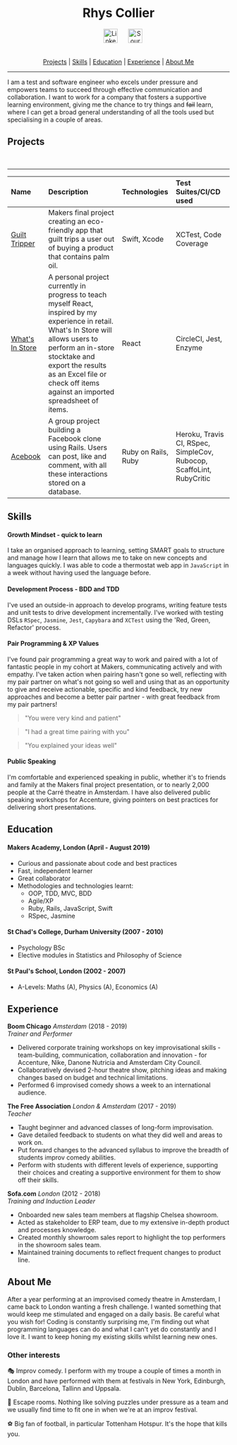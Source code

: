<h1 align=center> Rhys Collier </h1>

<div align=center><a href=https://www.linkedin.com/in/rhys-collier/>
<img src="https://cdn1.iconfinder.com/data/icons/logotypes/32/square-linkedin-512.png" alt="LinkedIn" hspace="20" height="32"></a>
<a href="https://sourcerer.io/rhysco8"><img src="https://sourcerer.io/icons/logo-sharing.svg"height="32px" alt="Sourcerer"></a></a><br><br></div>

<div align=center>

[Projects](#Projects) | [Skills](#Skills) | [Education](#Education) | [Experience](#Experience) | [About Me](#AboutMe)

</div>

---

I am a test and software engineer who excels under pressure and empowers teams to succeed through effective communication and collaboration. I want to work for a company that fosters a supportive learning environment, giving me the chance to try things and ~~fail~~ learn, where I can get a broad general understanding of all the tools used but specialising in a couple of areas.

## Projects

<div align=center>
<a href="https://sourcerer.io/rhysco8"><img src="https://img.shields.io/badge/Ruby-332%20commits-orange.svg" alt=""></a>
<a href="https://sourcerer.io/rhysco8"><img src="https://img.shields.io/badge/JavaScript-164%20commits-orange.svg" alt=""></a>
<a href="https://sourcerer.io/rhysco8"><img src="https://img.shields.io/badge/Swift-26%20commits-orange.svg" alt=""></a>
<a href="https://sourcerer.io/rhysco8"><img src="https://img.shields.io/badge/HTML-82%20commits-orange.svg" alt=""></a>
<a href="https://sourcerer.io/rhysco8"><img src="https://img.shields.io/badge/CSS-67%20commits-orange.svg" alt=""></a>
<a href="https://sourcerer.io/rhysco8"><img src="https://img.shields.io/badge/SQL-38%20commits-orange.svg" alt=""></a>
</div>

---


| Name     | Description    | Technologies | Test Suites/CI/CD used |
| :------- | :------------- | :----------- | :--------------------- |
| [Guilt Tripper](https://github.com/rachjgriff/greenpeas-uk) | Makers final project creating an eco-friendly app that guilt trips a user out of buying a product that contains palm oil. | Swift, Xcode | XCTest, Code Coverage |
| [What's In Store](https://github.com/rhysco8/whats-in-store) | A personal project currently in progress to teach myself React, inspired by my experience in retail. What's In Store will allows users to perform an in-store stocktake and export the results as an Excel file or check off items against an imported spreadsheet of items. | React | CircleCI, Jest, Enzyme |
| [Acebook](https://github.com/bengscott2/acebook-livewire)  | A group project building a Facebook clone using Rails. Users can post, like and comment, with all these interactions stored on a database. | Ruby on Rails, Ruby | Heroku, Travis CI, RSpec, SimpleCov, Rubocop, ScaffoLint, RubyCritic |


## Skills

#### Growth Mindset - quick to learn

I take an organised approach to learning, setting SMART goals to structure and manage how I learn that allows me to take on new concepts and languages quickly. I was able to code a thermostat web app in `JavaScript` in a week without having used the language before.

#### Development Process - BDD and TDD

I've used an outside-in approach to develop programs, writing feature tests and unit tests to drive development incrementally. I've worked with testing DSLs `RSpec`, `Jasmine`, `Jest`, `Capybara` and `XCTest` using the 'Red, Green, Refactor' process.

#### Pair Programming & XP Values

I've found pair programming a great way to work and paired with a lot of fantastic people in my cohort at Makers, communicating actively and with empathy. I've taken action when pairing hasn't gone so well, reflecting with my pair partner on what's not going so well and using that as an opportunity to give and receive actionable, specific and kind feedback, try new approaches and become a better pair partner - with great feedback from my pair partners!

> "You were very kind and patient"

> "I had a great time pairing with you"

> "You explained your ideas well"

#### Public Speaking

I'm comfortable and experienced speaking in public, whether it's to friends and family at the Makers final project presentation, or to nearly 2,000 people at the Carré theatre in Amsterdam. I have also delivered public speaking workshops for Accenture, giving pointers on best practices for delivering short presentations.

## Education

#### Makers Academy, London (April - August 2019)

- Curious and passionate about code and best practices
- Fast, independent learner
- Great collaborator
- Methodologies and technologies learnt:
  - OOP, TDD, MVC, BDD
  - Agile/XP
  - Ruby, Rails, JavaScript, Swift
  - RSpec, Jasmine

#### St Chad's College, Durham University (2007 - 2010)

- Psychology BSc
- Elective modules in Statistics and Philosophy of Science

#### St Paul's School, London (2002 - 2007)

- A-Levels: Maths (A), Physics (A), Economics (A)

## Experience

**Boom Chicago** *Amsterdam* (2018 - 2019)    
*Trainer and Performer*
- Delivered corporate training workshops on key improvisational skills - team-building, communication, collaboration and innovation - for Accenture, Nike, Danone Nutricia and Amsterdam City Council.
- Collaboratively devised 2-hour theatre show, pitching ideas and making changes based on budget and technical limitations.
- Performed 6 improvised comedy shows a week to an international audience.

**The Free Association** *London & Amsterdam* (2017 - 2019)    
*Teacher*
- Taught beginner and advanced classes of long-form improvisation.
- Gave detailed feedback to students on what they did well and areas to work on.
- Put forward changes to the advanced syllabus to improve the breadth of students improv comedy abilities.
- Perform with students with different levels of experience, supporting their choices and creating a supportive environment for them to show off their skills.

**Sofa.com** *London* (2012 - 2018)   
*Training and Induction Leader*
- Onboarded new sales team members at flagship Chelsea showroom.
- Acted as stakeholder to ERP team, due to my extensive in-depth product and processes knowledge.
- Created monthly showroom sales report to highlight the top performers in the showroom sales team.
- Maintained training documents to reflect frequent changes to product line.

## About Me

After a year performing at an improvised comedy theatre in Amsterdam, I came back to London wanting a fresh challenge. I wanted something that would keep me stimulated and engaged on a daily basis. Be careful what you wish for! Coding is constantly surprising me, I'm finding out what programming languages can do and what I can't yet do constantly and I love it. I want to keep honing my existing skills whilst learning new ones.

### Other interests

:performing_arts: Improv comedy. I perform with my troupe a couple of times a month in London and have performed with them at festivals in New York, Edinburgh, Dublin, Barcelona, Tallinn and Uppsala.

:closed_lock_with_key: Escape rooms. Nothing like solving puzzles under pressure as a team and we usually find time to fit one in when we're at an improv festival.

:soccer: Big fan of football, in particular Tottenham Hotspur. It's the hope that kills you.
